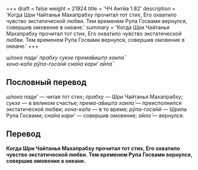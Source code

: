 +++
draft = false
weight = 21924
title = 'ЧЧ Антйа 1.82'
description = 'Когда Шри Чайтанья Махапрабху прочитал тот стих, Его охватило чувство экстатической любви. Тем временем Рупа Госвами вернулся, совершив омовение в океане.'
summary = 'Когда Шри Чайтанья Махапрабху прочитал тот стих, Его охватило чувство экстатической любви. Тем временем Рупа Госвами вернулся, совершив омовение в океане.'
+++

_ш́лока пад̣и’ прабху сукхе према̄вишт̣а хаила̄  
хена-ка̄ле рӯпа-госа̄н̃и сна̄на кари’ а̄ила̄_

## Пословный перевод

_ш́лока_ _пад̣и’_ — читая тот стих; _прабху_ — Шри Чайтанья Махапрабху; _сукхе_ — в великом счастье; _према_\-_а̄вишт̣а_ _хаила̄_ — преисполнился экстатической любви; _хена_\-_ка̄ле_ — в то время; _рӯпа_\-_госа̄н̃и_ — Шрила Рупа Госвами; _сна̄на_ _кари’_ — совершив омовение; _а̄ила̄_ — вернулся.

## Перевод

**Когда Шри Чайтанья Махапрабху прочитал тот стих, Его охватило чувство экстатической любви. Тем временем Рупа Госвами вернулся, совершив омовение в океане.**

